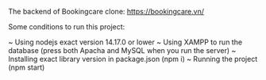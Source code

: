 The backend of Bookingcare clone: https://bookingcare.vn/

Some conditions to run this project:

~   Using nodejs exact version 14.17.0 or lower
~   Using XAMPP to run the database (press both Apacha and MySQL when you run the server)
~   Installing exact library version in package.json (npm i)
~   Running the project (npm start)



